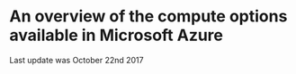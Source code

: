 An overview of the compute options available in Microsoft Azure
===============================================================

Last update was October 22nd 2017
